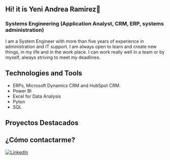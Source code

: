 ## Hi! it is Yeni Andrea Ramirez👋
### Systems Engineering (Application Analyst, CRM, ERP, systems administration)

I am a System Engineer with more than five years of experience in administration and IT support. I am always open to learn and create new things, in my life and in the work place. I can work really well in a team or by myself, always striving to meet my deadlines. 

## Technologies and Tools
- ERPs, Microsoft Dynamics CRM and HubSpot CRM. 
- Power BI
- Excel for Data Analysis
- Pyton
- SQL

## Proyectos Destacados

## ¿Cómo contactarme?
[![LinkedIn](https://img.shields.io/badge/-LinkedIn-0077B5?style=flat&logo=linkedin&logoColor=white)](www.linkedin.com/in/yeni-andrea-ramirez-tellez-crm)
